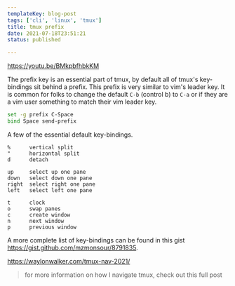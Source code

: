 ```yaml
---
templateKey: blog-post
tags: ['cli', 'linux', 'tmux']
title: tmux prefix
date: 2021-07-18T23:51:21
status: published

---
```


https://youtu.be/BMkpbfhbkKM

The prefix key is an essential part of tmux, by default all of tmux's
key-bindings sit behind a prefix.  This prefix is very similar to vim's leader
key. It is common for folks to change the default `C-b` (control b) to `C-a` or
if they are a vim user something to match their vim leader key.

``` bash
set -g prefix C-Space
bind Space send-prefix
```

A few of the essential default key-bindings.

```
%      vertical split
"      horizontal split
d      detach

up     select up one pane
down   select down one pane
right  select right one pane
left   select left one pane

t      clock
o      swap panes
c      create window
n      next window
p      previous window
```

A more complete list of key-bindings can be found in this gist https://gist.github.com/mzmonsour/8791835.

https://waylonwalker.com/tmux-nav-2021/

> for more information on how I navigate tmux, check out this full post
